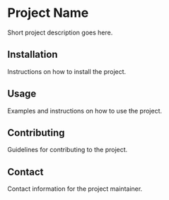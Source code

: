 # Project Name

Short project description goes here.

## Installation

Instructions on how to install the project.

## Usage

Examples and instructions on how to use the project.

## Contributing

Guidelines for contributing to the project.

## Contact

Contact information for the project maintainer.
